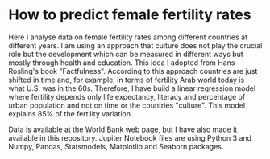 # How to predict female fertility rates 
Here I analyse data on female fertility rates among different countries at different years. I am using an approach that culture does not play the crucial role but the development which can be measured in different ways but mostly through health and education. This idea I adopted from Hans Rosling's book "Factfulness". According to this approach countries are just shifted in time and, for example, in terms of fertility Arab world today is what U.S. was in the 60s. 
Therefore, I have build a linear regression model where fertility depends only life expectancy, literacy and percentage of urban population and not on time or the countries "culture". This model explains 85% of the fertility variation.

Data is available at the World Bank web page, but I have also made it available in this repository. 
Jupiter Notebook files are using Python 3 and Numpy, Pandas, Statsmodels, Matplotlib and Seaborn packages.

